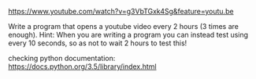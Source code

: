 https://www.youtube.com/watch?v=g3VbTGxk4Sg&feature=youtu.be

Write a program that opens a youtube video every 2 hours (3 times are enough). 
Hint: When you are writing a program you can instead test using every 10 seconds, so as not to wait 2 hours to test this!

checking python documentation: https://docs.python.org/3.5/library/index.html
